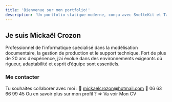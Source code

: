 ```yaml
---
title: 'Bienvenue sur mon portfolio!'
description: 'Un portfolio statique moderne, conçu avec SvelteKit et Tailwind CSS. Içi je présente mon travail avec élégance et simplicité.'
---
```


## Je suis Mickaël Crozon
Professionnel de l’informatique spécialisé dans la modélisation documentaire, la gestion de production et le support technique. 
Fort de plus de 20 ans d’expérience, j’ai évolué dans des environnements exigeants où rigueur, adaptabilité et esprit d’équipe sont essentiels.

### Me contacter
Tu souhaites collaborer avec moi : 📧 mickaelcrozon@hotmail.com 📱 06 63 66 99 45
Ou en savoir plus sur mon profil ? => Va voir Mon CV